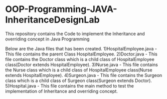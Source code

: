 # OOP-Programming-JAVA-InheritanceDesignLab

This repository contains the Code to implement the Inheritance and overriding concept in Java Programming

Below are the Java files that has been created.
1)HospitalEmployee.java - This file contains the parent Class HospitalEmployee.
2)Doctor.java  - This file contains the Doctor class which is a child class of HospitalEmployee class(Doctor extends HospitalEmployee).
3)Nurse.java - This file contains the Nurse class which is a child class of HospitalEmployee class(Nurse extends HospitalEmployee).
4)Surgeon.java - This file contains the Surgeon class which is a child class of Surgeon class(Surgeon extends Doctor).
5)Hospital.java - This file contains the main method to test the implementation of Inheritance and overriding concept.
